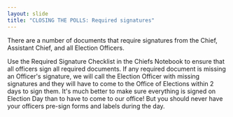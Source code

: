 ```yaml
---
layout: slide
title: "CLOSING THE POLLS: Required signatures"
---
```


There are a number of documents that require signatures from the Chief, Assistant Chief, and all Election Officers.

Use the Required Signature Checklist in the Chiefs Notebook to ensure that all officers sign all required documents. If any required document is missing an Officer&#39;s signature, we will call the Election Officer with missing signatures and they will have to come to the Office of Elections within 2 days to sign them. It&#39;s much better to make sure everything is signed on Election Day than to have to come to our office! But you should never have your officers pre-sign forms and labels during the day.